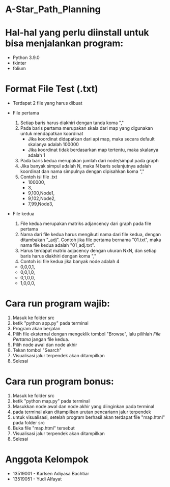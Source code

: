 # A-Star_Path_Planning

# Hal-hal yang perlu diinstall untuk bisa menjalankan program:
- Python 3.9.0
- tkinter
- folium

# Format File Test (.txt)
- Terdapat 2 file yang harus dibuat
- File pertama
  1. Setiap baris harus diakhiri dengan tanda koma "," 
  2. Pada baris pertama merupakan skala dari map yang digunakan untuk mendapatkan koordinat
      - Jika koordinat didapatkan dari api map, maka secara default skalanya adalah 100000
      - Jika koordinat tidak berdasarkan map tertentu, maka skalanya adalah 1
  3. Pada baris kedua merupakan jumlah dari node/simpul pada graph
  4. Jika banyak simpul adalah N, maka N baris selanjutnya adalah koordinat dan nama simpulnya dengan dipisahkan koma ","
  5. Contoh isi file .txt
     - 100000,
     - 3,
     - 9,100,Node1,
     - 9,102,Node2,
     - 7,99,Node3,

- File kedua
  1. File kedua merupakan matriks adjancency dari graph pada file pertama
  2. Nama dari file kedua harus mengikuti nama dari file kedua, dengan ditambakan "_adj". Contoh jika file pertama bernama "01.txt", maka nama file kedua adalah "01_adj.txt".
  3. Harus terdapat matrix adjacency dengan ukuran NxN, dan setiap baris harus diakhiri dengan koma ","
  4. Contoh isi file kedua jika banyak node adalah 4
    - 0,0,0,1,
    - 0,0,1,0,
    - 0,1,0,0,
    - 1,0,0,0,

# Cara run program wajib:
1. Masuk ke folder src
2. ketik "python app.py" pada terminal
3. Program akan berjalan
5. Pilih file eksternal dengan mengeklik tombol "Browse", lalu pilihlah *File Pertama* jangan file kedua.
6. Pilih node awal dan node akhir
7. Tekan tombol "Search"
8. Visualisasi jalur terpendek akan ditampilkan
9. Selesai


# Cara run program bonus:
1. Masuk ke folder src
2. ketik "python map.py" pada terminal
3. Masukkan node awal dan node akhir yang diinginkan pada terminal
4. pada terminal akan ditampilkan urutan pencariann jalur terpendek
5. untuk visualisasi, setelah program berhasil akan terdapat file "map.html" pada folder src
6. Buka file "map.html" tersebut
7. Visualisasi jalur terpendek akan ditampilkan
8. Selesai


# Anggota Kelompok
- 13519001 - Karlsen Adiyasa Bachtiar
- 13519051 - Yudi Alfayat

